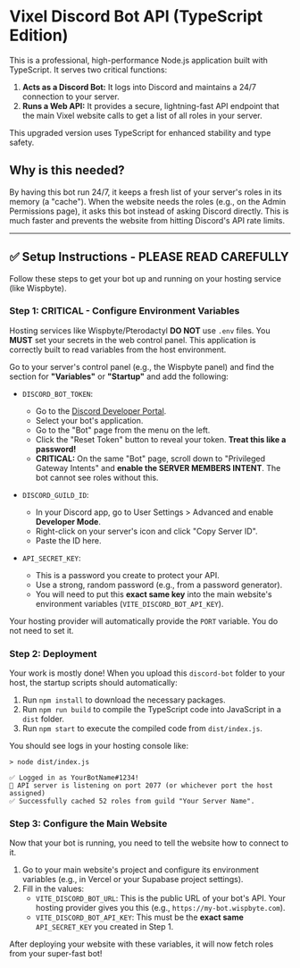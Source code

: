 # Vixel Discord Bot API (TypeScript Edition)

This is a professional, high-performance Node.js application built with TypeScript. It serves two critical functions:

1.  **Acts as a Discord Bot:** It logs into Discord and maintains a 24/7 connection to your server.
2.  **Runs a Web API:** It provides a secure, lightning-fast API endpoint that the main Vixel website calls to get a list of all roles in your server.

This upgraded version uses TypeScript for enhanced stability and type safety.

## Why is this needed?

By having this bot run 24/7, it keeps a fresh list of your server's roles in its memory (a "cache"). When the website needs the roles (e.g., on the Admin Permissions page), it asks this bot instead of asking Discord directly. This is much faster and prevents the website from hitting Discord's API rate limits.

---

## ✅ Setup Instructions - PLEASE READ CAREFULLY

Follow these steps to get your bot up and running on your hosting service (like Wispbyte).

### **Step 1: CRITICAL - Configure Environment Variables**

Hosting services like Wispbyte/Pterodactyl **DO NOT** use `.env` files. You **MUST** set your secrets in the web control panel. This application is correctly built to read variables from the host environment.

Go to your server's control panel (e.g., the Wispbyte panel) and find the section for **"Variables"** or **"Startup"** and add the following:

-   `DISCORD_BOT_TOKEN`:
    -   Go to the [Discord Developer Portal](https://discord.com/developers/applications).
    -   Select your bot's application.
    -   Go to the "Bot" page from the menu on the left.
    -   Click the "Reset Token" button to reveal your token. **Treat this like a password!**
    -   **CRITICAL:** On the same "Bot" page, scroll down to "Privileged Gateway Intents" and **enable the SERVER MEMBERS INTENT**. The bot cannot see roles without this.

-   `DISCORD_GUILD_ID`:
    -   In your Discord app, go to User Settings > Advanced and enable **Developer Mode**.
    -   Right-click on your server's icon and click "Copy Server ID".
    -   Paste the ID here.

-   `API_SECRET_KEY`:
    -   This is a password you create to protect your API.
    -   Use a strong, random password (e.g., from a password generator).
    -   You will need to put this **exact same key** into the main website's environment variables (`VITE_DISCORD_BOT_API_KEY`).

Your hosting provider will automatically provide the `PORT` variable. You do not need to set it.

### Step 2: Deployment

Your work is mostly done! When you upload this `discord-bot` folder to your host, the startup scripts should automatically:

1.  Run `npm install` to download the necessary packages.
2.  Run `npm run build` to compile the TypeScript code into JavaScript in a `dist` folder.
3.  Run `npm start` to execute the compiled code from `dist/index.js`.

You should see logs in your hosting console like:
```
> node dist/index.js

✅ Logged in as YourBotName#1234!
🚀 API server is listening on port 2077 (or whichever port the host assigned)
✅ Successfully cached 52 roles from guild "Your Server Name".
```

### Step 3: Configure the Main Website

Now that your bot is running, you need to tell the website how to connect to it.

1.  Go to your main website's project and configure its environment variables (e.g., in Vercel or your Supabase project settings).
2.  Fill in the values:
    -   `VITE_DISCORD_BOT_URL`: This is the public URL of your bot's API. Your hosting provider gives you this (e.g., `https://my-bot.wispbyte.com`).
    -   `VITE_DISCORD_BOT_API_KEY`: This must be the **exact same** `API_SECRET_KEY` you created in Step 1.

After deploying your website with these variables, it will now fetch roles from your super-fast bot!
